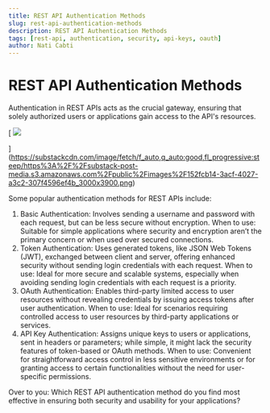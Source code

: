 ```yaml
---
title: REST API Authentication Methods
slug: rest-api-authentication-methods
description: REST API Authentication Methods
tags: [rest-api, authentication, security, api-keys, oauth]
author: Nati Cabti
---
```


# REST API Authentication Methods

Authentication in REST APIs acts as the crucial gateway, ensuring that solely authorized users or applications gain access to the API's resources.

[
![](https://substackcdn.com/image/fetch/w_1456,c_limit,f_auto,q_auto:good,fl_progressive:steep/https%3A%2F%2Fsubstack-post-media.s3.amazonaws.com%2Fpublic%2Fimages%2F152fcb14-3acf-4027-a3c2-307f4596ef4b_3000x3900.png)

](https://substackcdn.com/image/fetch/f_auto,q_auto:good,fl_progressive:steep/https%3A%2F%2Fsubstack-post-media.s3.amazonaws.com%2Fpublic%2Fimages%2F152fcb14-3acf-4027-a3c2-307f4596ef4b_3000x3900.png)

Some popular authentication methods for REST APIs include:

1. Basic Authentication:
   Involves sending a username and password with each request, but can be less secure without encryption.
   When to use:
   Suitable for simple applications where security and encryption aren’t the primary concern or when used over secured connections.
2. Token Authentication:
   Uses generated tokens, like JSON Web Tokens (JWT), exchanged between client and server, offering enhanced security without sending login credentials with each request.
   When to use:
   Ideal for more secure and scalable systems, especially when avoiding sending login credentials with each request is a priority.
3. OAuth Authentication:
   Enables third-party limited access to user resources without revealing credentials by issuing access tokens after user authentication.
   When to use:
   Ideal for scenarios requiring controlled access to user resources by third-party applications or services.
4. API Key Authentication:
   Assigns unique keys to users or applications, sent in headers or parameters; while simple, it might lack the security features of token-based or OAuth methods.
   When to use:
   Convenient for straightforward access control in less sensitive environments or for granting access to certain functionalities without the need for user-specific permissions.

Over to you: Which REST API authentication method do you find most effective in ensuring both security and usability for your applications?
